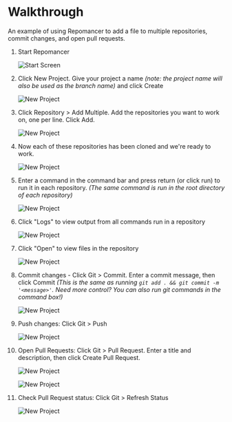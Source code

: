 
# Walkthrough

An example of using Repomancer to add a file to multiple repositories, commit changes, and open pull requests.

1. Start Repomancer

   ![Start Screen](images/walkthrough-start.png)

2. Click New Project. Give your project a name _(note: the project name will also be used as the branch name)_ and click Create

   ![New Project](images/walkthrough-new_project.png)

3. Click Repository > Add Multiple. Add the repositories you want to work on, one per line. Click Add.

   ![New Project](images/walkthrough-add_repositories.png)

4. Now each of these repositories has been cloned and we're ready to work.

   ![New Project](images/walkthrough-cloned.png)

5. Enter a command in the command bar and press return (or click run) to run it in each repository. _(The same command is run in the root directory of each repository)_

   ![New Project](images/walkthrough-command.png)

6. Click "Logs" to view output from all commands run in a repository

   ![New Project](images/walkthrough-view_logs.png)

7. Click "Open" to view files in the repository

   ![New Project](images/walkthrough-open_files.png)

8. Commit changes - Click Git > Commit. Enter a commit message, then click Commit _(This is the same as running `git add . && git commit -m '<message>'`. Need more control? You can also run git commands in the command box!)_

   ![New Project](images/walkthrough-commit.png)

9. Push changes: Click Git > Push

   ![New Project](images/walkthrough-push.png)

10. Open Pull Requests: Click Git > Pull Request. Enter a title and description, then click Create Pull Request.

    ![New Project](images/walkthrough-pull_request_1.png)

    ![New Project](images/walkthrough-pull_request_2.png)

11. Check Pull Request status: Click Git > Refresh Status

    ![New Project](images/walkthrough-status.png)

